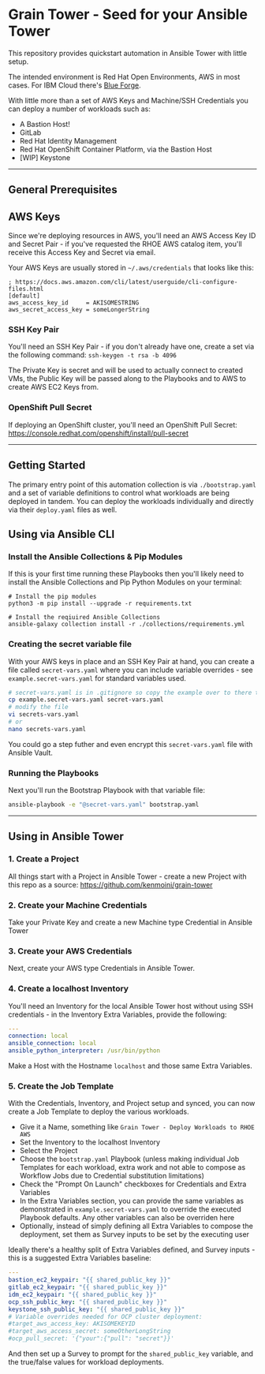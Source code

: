 # Grain Tower - Seed for your Ansible Tower

This repository provides quickstart automation in Ansible Tower with little setup.

The intended environment is Red Hat Open Environments, AWS in most cases.  For IBM Cloud there's [Blue Forge](https://github.com/kenmoini/blue-forge).

With little more than a set of AWS Keys and Machine/SSH Credentials you can deploy a number of workloads such as:

- A Bastion Host!
- GitLab
- Red Hat Identity Management
- Red Hat OpenShift Container Platform, via the Bastion Host
- [WIP] Keystone

---

## General Prerequisites

## AWS Keys

Since we're deploying resources in AWS, you'll need an AWS Access Key ID and Secret Pair - if you've requested the RHOE AWS catalog item, you'll receive this Access Key and Secret via email.

Your AWS Keys are usually stored in `~/.aws/credentials` that looks like this:

```
; https://docs.aws.amazon.com/cli/latest/userguide/cli-configure-files.html
[default]
aws_access_key_id     = AKISOMESTRING
aws_secret_access_key = someLongerString
```

### SSH Key Pair

You'll need an SSH Key Pair - if you don't already have one, create a set via the following command: `ssh-keygen -t rsa -b 4096`

The Private Key is secret and will be used to actually connect to created VMs, the Public Key will be passed along to the Playbooks and to AWS to create AWS EC2 Keys from.

### OpenShift Pull Secret

If deploying an OpenShift cluster, you'll need an OpenShift Pull Secret: https://console.redhat.com/openshift/install/pull-secret

---

## Getting Started

The primary entry point of this automation collection is via `./bootstrap.yaml` and a set of variable definitions to control what workloads are being deployed in tandem.  You can deploy the workloads individually and directly via their `deploy.yaml` files as well.

## Using via Ansible CLI

### Install the Ansible Collections & Pip Modules

If this is your first time running these Playbooks then you'll likely need to install the Ansible Collections and Pip Python Modules on your terminal:

```bash=
# Install the pip modules
python3 -m pip install --upgrade -r requirements.txt

# Install the reqiuired Ansible Collections
ansible-galaxy collection install -r ./collections/requirements.yml
```

### Creating the secret variable file

With your AWS keys in place and an SSH Key Pair at hand, you can create a file called `secret-vars.yaml` where you can include variable overrides - see `example.secret-vars.yaml` for standard variables used.

```bash
# secret-vars.yaml is in .gitignore so copy the example over to there to modify
cp example.secret-vars.yaml secret-vars.yaml
# modify the file
vi secrets-vars.yaml
# or
nano secrets-vars.yaml
```

You could go a step futher and even encrypt this `secret-vars.yaml` file with Ansible Vault.

### Running the Playbooks

Next you'll run the Bootstrap Playbook with that variable file:

```bash
ansible-playbook -e "@secret-vars.yaml" bootstrap.yaml
```

---

## Using in Ansible Tower

### 1. Create a Project

All things start with a Project in Ansible Tower - create a new Project with this repo as a source: https://github.com/kenmoini/grain-tower

### 2. Create your Machine Credentials

Take your Private Key and create a new Machine type Credential in Ansible Tower

### 3. Create your AWS Credentials

Next, create your AWS type Credentials in Ansible Tower.

### 4. Create a localhost Inventory

You'll need an Inventory for the local Ansible Tower host without using SSH credentials - in the Inventory Extra Variables, provide the following:

```yaml
---
connection: local
ansible_connection: local
ansible_python_interpreter: /usr/bin/python
```

Make a Host with the Hostname `localhost` and those same Extra Variables.

### 5. Create the Job Template

With the Credentials, Inventory, and Project setup and synced, you can now create a Job Template to deploy the various workloads.

- Give it a Name, something like `Grain Tower - Deploy Workloads to RHOE AWS`
- Set the Inventory to the localhost Inventory
- Select the Project
- Choose the `bootstrap.yaml` Playbook (unless making individual Job Templates for each workload, extra work and not able to compose as Workflow Jobs due to Credential substitution limitations)
- Check the "Prompt On Launch" checkboxes for Credentials and Extra Variables
- In the Extra Variables section, you can provide the same variables as demonstrated in `example.secret-vars.yaml` to override the executed Playbook defaults.  Any other variables can also be overriden here
- Optionally, instead of simply defining all Extra Variables to compose the deployment, set them as Survey inputs to be set by the executing user

Ideally there's a healthy split of Extra Variables defined, and Survey inputs - this is a suggested Extra Variables baseline:

```yaml
---
bastion_ec2_keypair: "{{ shared_public_key }}"
gitlab_ec2_keypair: "{{ shared_public_key }}"
idm_ec2_keypair: "{{ shared_public_key }}"
ocp_ssh_public_key: "{{ shared_public_key }}"
keystone_ssh_public_key: "{{ shared_public_key }}"
# Variable overrides needed for OCP cluster deployment:
#target_aws_access_key: AKISOMEKEYID
#target_aws_access_secret: someOtherLongString
#ocp_pull_secret: '{"your":{"pull": "secret"}}'
```

And then set up a Survey to prompt for the `shared_public_key` variable, and the true/false values for workload deployments.
